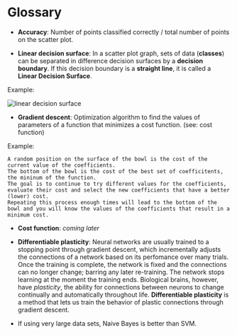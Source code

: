 # Glossary

* **Accuracy**: Number of points classified correctly / total number of points on the scatter plot.

* **Linear decision surface**: In a scatter plot graph, sets of data (**classes**) can be separated in difference decision surfaces by a **decision boundary**. If this decision boundary is a **straight line**, it is called a **Linear Decision Surface**.

Example:

![linear decision surface](http://openclassroom.stanford.edu/MainFolder/courses/MachineLearning/exercises/ex7materials/twofeature_a.png)

* **Gradient descent**: Optimization algorithm to find the values of parameters of a function that minimizes a cost function. (see: cost function)

Example:
  ```Imagine a fruit bowl.
  A random position on the surface of the bowl is the cost of the current value of the coefficients.
  The bottom of the bowl is the cost of the best set of coefficitents, the mininum of the function.
  The goal is to continue to try different values for the coefficients, evaluate their cost and select the new coefficients that have a better (lower) cost.
  Repeating this process enough times will lead to the bottom of the bowl and you will know the values of the coefficients that result in a minimum cost.
  ```

* **Cost function**: *coming later*

* **Differentiable plasticity**: Neural networks are usually trained to a stopping point through gradient descent, which incrementally adjusts the connections of a network based on its perfomance over many trials. Once the training is complete, the network is fixed and the connections can no longer change; barring any later re-training. The network stops learning at the moment the training ends.
Biological brains, however, have *plasticity*, the ability for connections between neurons to change continually and automatically throughout life.
**Differentiable plasticity** is a method that lets us train the behavior of plastic connections through gradient descent.


* If using very large data sets, Naive Bayes is better than SVM.
